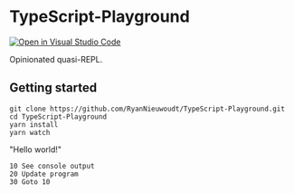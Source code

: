 # TypeScript-Playground

[![Open in Visual Studio Code](https://open.vscode.dev/badges/open-in-vscode.svg)](https://open.vscode.dev/RyanNieuwoudt/TypeScript-Playground)

Opinionated quasi-REPL.

## Getting started

```
git clone https://github.com/RyanNieuwoudt/TypeScript-Playground.git
cd TypeScript-Playground
yarn install
yarn watch
```

"Hello world!"

```
10 See console output
20 Update program
30 Goto 10
```
